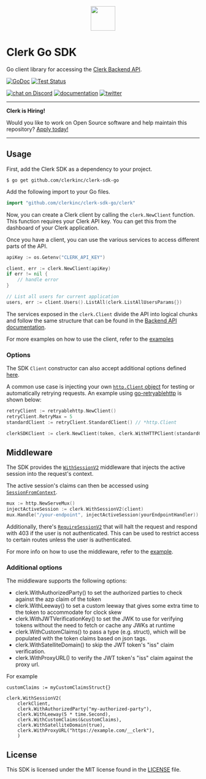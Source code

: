 <p align="center">
  <a href="https://www.clerk.com/?utm_source=github&utm_medium=starter_repos&utm_campaign=sdk_go" target="_blank" align="center">
    <picture>
      <source media="(prefers-color-scheme: dark)" srcset="./docs/clerk-logo-dark.png">
      <img src="./docs/clerk-logo-light.png" height="64">
    </picture>
  </a>
  <br />
</p>

# Clerk Go SDK

Go client library for accessing the [Clerk Backend API](https://clerk.com/docs/reference/backend-api).

[![GoDoc](https://img.shields.io/static/v1?label=godoc&message=reference&color=blue)](https://pkg.go.dev/github.com/clerkinc/clerk-sdk-go/clerk)
[![Test Status](https://github.com/clerkinc/clerk-sdk-go/workflows/tests/badge.svg)](https://github.com/clerkinc/clerk-sdk-go/actions?query=workflow%3Atests)

[![chat on Discord](https://img.shields.io/discord/856971667393609759.svg?logo=discord)](https://discord.com/invite/b5rXHjAg7A)
[![documentation](https://img.shields.io/badge/documentation-clerk-green.svg)](https://clerk.com/docs)
[![twitter](https://img.shields.io/twitter/follow/ClerkDev?style=social)](https://twitter.com/intent/follow?screen_name=ClerkDev)

---

**Clerk is Hiring!**

Would you like to work on Open Source software and help maintain this repository? [Apply today!](https://jobs.ashbyhq.com/clerk)

---

## Usage

First, add the Clerk SDK as a dependency to your project.

```
$ go get github.com/clerkinc/clerk-sdk-go
```

Add the following import to your Go files.

```go
import "github.com/clerkinc/clerk-sdk-go/clerk"
```

Now, you can create a Clerk client by calling the `clerk.NewClient` function.
This function requires your Clerk API key.
You can get this from the dashboard of your Clerk application.

Once you have a client, you can use the various services to access different parts of the API.

```go
apiKey := os.Getenv("CLERK_API_KEY")

client, err := clerk.NewClient(apiKey)
if err != nil {
    // handle error
}

// List all users for current application
users, err := client.Users().ListAll(clerk.ListAllUsersParams{})
```

The services exposed in the `clerk.Client` divide the API into logical chunks and
follow the same structure that can be found in the [Backend API documentation](https://clerk.com/docs/reference/backend-api).

For more examples on how to use the client, refer to the [examples](https://github.com/clerkinc/clerk-sdk-go/tree/main/examples/operations)

### Options

The SDK `Client` constructor can also accept additional options defined [here](https://github.com/clerk/clerk-sdk-go/blob/main/clerk/clerk_options.go).

A common use case is injecting your own [`http.Client` object](https://pkg.go.dev/net/http#Client) for testing or automatically retrying requests.
An example using [go-retryablehttp](https://github.com/hashicorp/go-retryablehttp/#getting-a-stdlib-httpclient-with-retries) is shown below:

```go
retryClient := retryablehttp.NewClient()
retryClient.RetryMax = 5
standardClient := retryClient.StandardClient() // *http.Client

clerkSDKClient := clerk.NewClient(token, clerk.WithHTTPClient(standardClient))
```

## Middleware

The SDK provides the [`WithSessionV2`](https://pkg.go.dev/github.com/clerkinc/clerk-sdk-go/v2/clerk#WithSessionV2) middleware that injects the active session into the request's context.

The active session's claims can then be accessed using [`SessionFromContext`](https://pkg.go.dev/github.com/clerkinc/clerk-sdk-go/v2/clerk#SessionFromContext).

```go
mux := http.NewServeMux()
injectActiveSession := clerk.WithSessionV2(client)
mux.Handle("/your-endpoint", injectActiveSession(yourEndpointHandler))
```

Additionally, there's [`RequireSessionV2`](https://pkg.go.dev/github.com/clerkinc/clerk-sdk-go/v2/clerk#RequireSessionV2) that will halt the request and respond with 403 if the user is not authenticated. This can be used to restrict access to certain routes unless the user is authenticated.

For more info on how to use the middleware, refer to the
[example](https://github.com/clerkinc/clerk-sdk-go/tree/main/examples/middleware).

### Additional options

The middleware supports the following options:

- clerk.WithAuthorizedParty() to set the authorized parties to check against the azp claim of the token
- clerk.WithLeeway() to set a custom leeway that gives some extra time to the token to accommodate for clock skew
- clerk.WithJWTVerificationKey() to set the JWK to use for verifying tokens without the need to fetch or cache any JWKs at runtime
- clerk.WithCustomClaims() to pass a type (e.g. struct), which will be populated with the token claims based on json tags.
- clerk.WithSatelliteDomain() to skip the JWT token's "iss" claim verification.
- clerk.WithProxyURL() to verify the JWT token's "iss" claim against the proxy url.

For example

```golang
customClaims := myCustomClaimsStruct{}

clerk.WithSessionV2(
	clerkClient,
	clerk.WithAuthorizedParty("my-authorized-party"),
	clerk.WithLeeway(5 * time.Second),
	clerk.WithCustomClaims(&customClaims),
	clerk.WithSatelliteDomain(true),
	clerk.WithProxyURL("https://example.com/__clerk"),
	)
```

## License

This SDK is licensed under the MIT license found in the [LICENSE](./LICENSE) file.
